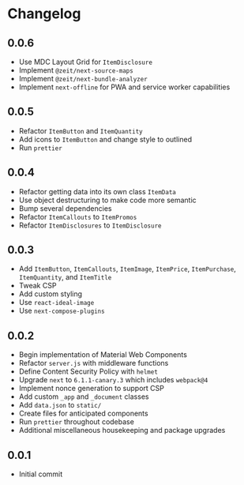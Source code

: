 # Changelog

## 0.0.6

- Use MDC Layout Grid for `ItemDisclosure`
- Implement `@zeit/next-source-maps`
- Implement `@zeit/next-bundle-analyzer`
- Implement `next-offline` for PWA and service worker capabilities

## 0.0.5

- Refactor `ItemButton` and `ItemQuantity`
- Add icons to `ItemButton` and change style to outlined
- Run `prettier`

## 0.0.4

- Refactor getting data into its own class `ItemData`
- Use object destructuring to make code more semantic
- Bump several dependencies
- Refactor `ItemCallouts` to `ItemPromos`
- Refactor `ItemDisclosures` to `ItemDisclosure`

## 0.0.3

- Add `ItemButton`, `ItemCallouts`, `ItemImage`, `ItemPrice`, `ItemPurchase`, `ItemQuantity`, and `ItemTitle`
- Tweak CSP
- Add custom styling
- Use `react-ideal-image`
- Use `next-compose-plugins`

## 0.0.2

- Begin implementation of Material Web Components
- Refactor `server.js` with middleware functions
- Define Content Security Policy with `helmet`
- Upgrade `next` to `6.1.1-canary.3` which includes `webpack@4`
- Implement nonce generation to support CSP
- Add custom `_app` and `_document` classes
- Add `data.json` to `static/`
- Create files for anticipated components
- Run `prettier` throughout codebase
- Additional miscellaneous housekeeping and package upgrades

## 0.0.1

- Initial commit
